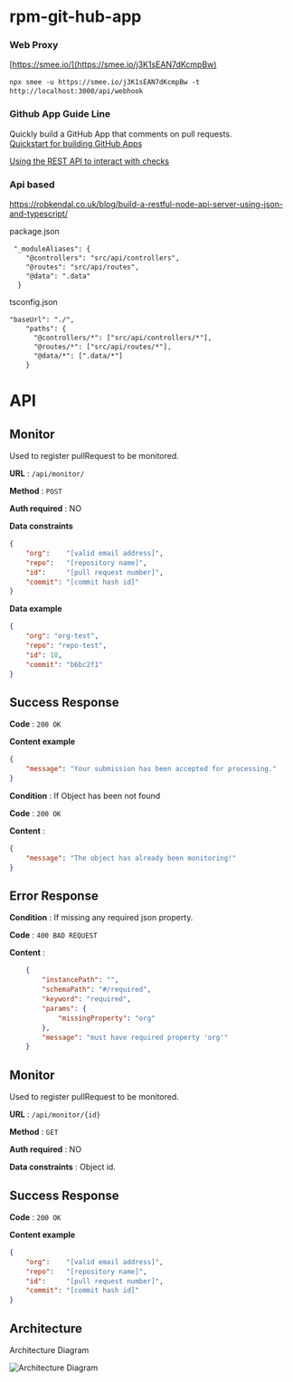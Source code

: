 # rpm-git-hub-app

### Web Proxy

[https://smee.io/](https://smee.io/j3K1sEAN7dKcmpBw)

```
npx smee -u https://smee.io/j3K1sEAN7dKcmpBw -t http://localhost:3000/api/webhook
```

### Github App Guide Line
Quickly build a GitHub App that comments on pull requests.\
[Quickstart for building GitHub Apps](https://docs.github.com/en/apps/creating-github-apps/writing-code-for-a-github-app/quickstart)

[Using the REST API to interact with checks](https://docs.github.com/en/rest/guides/using-the-rest-api-to-interact-with-checks?apiVersion=2022-11-28)


### Api based
https://robkendal.co.uk/blog/build-a-restful-node-api-server-using-json-and-typescript/


package.json
```
 "_moduleAliases": {
    "@controllers": "src/api/controllers",
    "@routes": "src/api/routes",
    "@data": ".data"
  }
```

tsconfig.json

```
"baseUrl": "./",
    "paths": {
      "@controllers/*": ["src/api/controllers/*"],
      "@routes/*": ["src/api/routes/*"],
      "@data/*": [".data/*"]
    }
```

# API

## Monitor

Used to register pullRequest to be monitored.

**URL** : `/api/monitor/`

**Method** : `POST`

**Auth required** : NO

**Data constraints**

```json
{
    "org":    "[valid email address]",
    "repo":   "[repository name]",
    "id":     "[pull request number]",
    "commit": "[commit hash id]"
}
```

**Data example**

```json
{
    "org": "org-test",
    "repo": "repo-test",
    "id": 10,
    "commit": "b6bc2f1"
}
```

## Success Response

**Code** : `200 OK`

**Content example**

```json
{
    "message": "Your submission has been accepted for processing."
}
```
**Condition** : If Object has been not found

**Code** : `200 OK`

**Content** :

```json
{
    "message": "The object has already been monitoring!"
}
```

## Error Response

**Condition** : If missing any required json property.

**Code** : `400 BAD REQUEST`

**Content** :

```json
    {
        "instancePath": "",
        "schemaPath": "#/required",
        "keyword": "required",
        "params": {
            "missingProperty": "org"
        },
        "message": "must have required property 'org'"
    }
```

## Monitor

Used to register pullRequest to be monitored.

**URL** : `/api/monitor/{id}`

**Method** : `GET`

**Auth required** : NO

**Data constraints** : Object id.

## Success Response

**Code** : `200 OK`

**Content example**

```json
{
    "org":    "[valid email address]",
    "repo":   "[repository name]",
    "id":     "[pull request number]",
    "commit": "[commit hash id]"
}
```

## Architecture

Architecture Diagram

![Architecture Diagram](\.data\architecture.png)